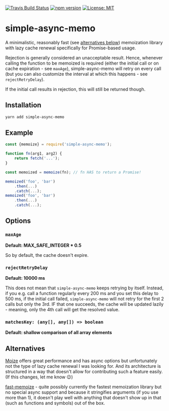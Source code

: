 [![Travis Build Status](https://travis-ci.org/s-h-a-d-o-w/simple-async-memo.svg?branch=master)](https://travis-ci.org/s-h-a-d-o-w/simple-async-memo)
[![npm version](https://img.shields.io/npm/v/simple-async-memo.svg)](https://www.npmjs.com/package/simple-async-memo)
[![License: MIT](https://img.shields.io/badge/License-MIT-yellow.svg)](https://opensource.org/licenses/MIT)

# simple-async-memo

A minimalistic, reasonably fast (see [alternatives below](#alternatives)) memoization
library with lazy cache renewal specifically for Promise-based usage.

Rejection is generally considered an unacceptable result. Hence, whenever calling the function
to be memoized is required (either the initial call or on cache expiration - see `maxAge`),
simple-async-memo will retry on every call (but you can also customize the interval at which
this happens - see `rejectRetryDelay`).

If the initial call results in rejection, this will still be returned though.

## Installation

```bash
yarn add simple-async-memo
```

## Example

```js
const {memoize} = require('simple-async-memo');

function fn(arg1, arg2) {
    return fetch('...');
}

const memoized = memoize(fn); // fn HAS to return a Promise!

memoized('foo', 'bar')
    .then(...)
    .catch(...);
memoized('foo', 'bar')
    .then(...)
    .catch(...);
```

## Options

### `maxAge`

**Default: MAX_SAFE_INTEGER \* 0.5**

So by default, the cache doesn't expire.

### `rejectRetryDelay`

**Default: 10000 ms**

This does not mean that `simple-async-memo` keeps retrying by itself. Instead, if you e.g. call a function regularly every 200 ms and you set this delay to 500 ms, if
the initial call failed, `simple-async-memo` will not retry for the first 2 calls but only the 3rd. IF that one succeeds, the cache will be updated lazily - meaning, only
the 4th call will get the resolved value.

### `matchesKey: (any[], any[]) => boolean`

**Default: shallow comparison of all array elements**

## Alternatives <a name="alternatives"></a>

[Moize](https://github.com/planttheidea/moize) offers great performance and has async options but unfortunately not the type of lazy cache renewal I was looking for. And its architecture is structured in a way that doesn't allow for contributing such a feature easily. (If this changes, let me know 😉)

[fast-memoize](https://github.com/caiogondim/fast-memoize.js) - quite possibly currently the fastest memoization library but no special async support and because it stringifies arguments (if you use more than 1), it doesn't play well with anything that doesn't show up in that (such as functions and symbols) out of the box.
